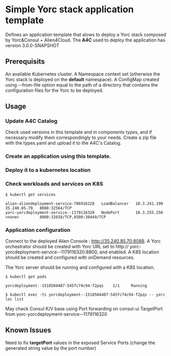 # Simple Yorc stack application template

Defines an application template that alows to deploy a Yorc stack composed by Yorc&Consul + Alien4Cloud.
The **A4C** used to deploy the application has version 3.0.0-SNAPSHOT

## Prerequisits

An available Kubernetes cluster.
A Namespace context set (otherwise the Yorc stack is deployed on the **default** namespace).
A ConfigMap created using --from-file option equal to the path of a directory that contains the configuration files for the Yorc to be deployed.

## Usage

### Update A4C Catalog

Check used versions in this template and in components types, and if necessary modify them correspondingly to your needs.
Create a zip file with the types.yaml and upload it to the A4C's Catalog.

### Create an application using this template.

### Deploy it to a kubernetes location

### Check workloads and services on K8S

```
$ kubectl get services

alien-aliendeployment-service-786916228   LoadBalancer   10.3.241.199   35.240.85.70   8088:32564/TCP
yorc-yorcdeployment-service--1179116320   NodePort       10.3.255.250   <none>         8800:32018/TCP,8500:30449/TCP

```

### Application configuration

Connect to the deployed Alien Console : http://35.240.85.70:8088.
A Yorc orchestrator should be created with Yorc URL set to http:// yorc-yorcdeployment-service--1179116320:8800, and enabled.
A K8S location should be created and configured with onDemand resources.

The Yorc server should be running and configured with a K8S location.

```
$ kubectl get pods

yorcdeployment--1518504487-545fc74c94-f2pqs    1/1     Running

$ kubectl exec -ti yorcdeployment--1518504487-545fc74c94-f2pqs -- yorc loc list

```

May check Consul K/V base using Port forwarding on consul-ui TargetPort from yorc-yorcdeployment-service--1179116320


## Known Issues

Need to fix **targetPort** values in the exposed  Service Ports (change the generated string value by the port number)
